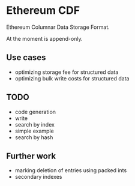 # Ethereum CDF

Ethereum Columnar Data Storage Format.

At the moment is append-only.


## Use cases

- optimizing storage fee for structured data
- optimizing bulk write costs for structured data


## TODO

- code generation
- write
- search by index
- simple example
- search by hash


## Further work

- marking deletion of entries using packed ints
- secondary indexes
